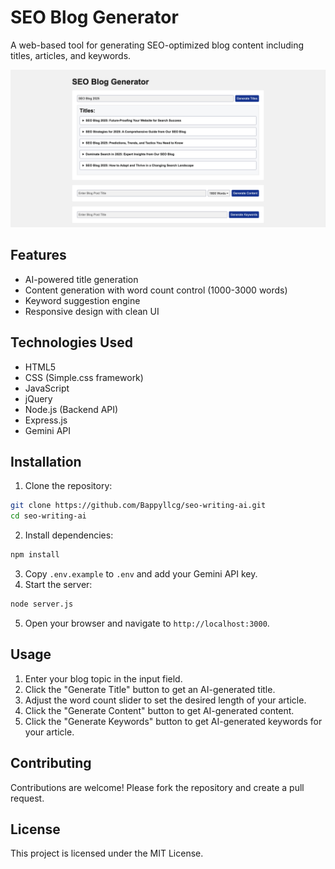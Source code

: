 # SEO Blog Generator

A web-based tool for generating SEO-optimized blog content including titles, articles, and keywords.

![Screenshot](/assets/screenshot.png) <!-- Consider adding a screenshot later -->

## Features
- AI-powered title generation
- Content generation with word count control (1000-3000 words)
- Keyword suggestion engine
- Responsive design with clean UI

## Technologies Used
- HTML5
- CSS (Simple.css framework)
- JavaScript
- jQuery
- Node.js (Backend API)
- Express.js
- Gemini API

## Installation

1. Clone the repository:
```bash
git clone https://github.com/Bappyllcg/seo-writing-ai.git
cd seo-writing-ai
```
2. Install dependencies:
```bash
npm install
```
3. Copy `.env.example` to `.env` and add your Gemini API key.
4. Start the server:
```bash
node server.js
```
5. Open your browser and navigate to `http://localhost:3000`.
## Usage
1. Enter your blog topic in the input field.
2. Click the "Generate Title" button to get an AI-generated title.
3. Adjust the word count slider to set the desired length of your article.
4. Click the "Generate Content" button to get AI-generated content.
5. Click the "Generate Keywords" button to get AI-generated keywords for your article.
## Contributing
Contributions are welcome! Please fork the repository and create a pull request.
## License
This project is licensed under the MIT License. 